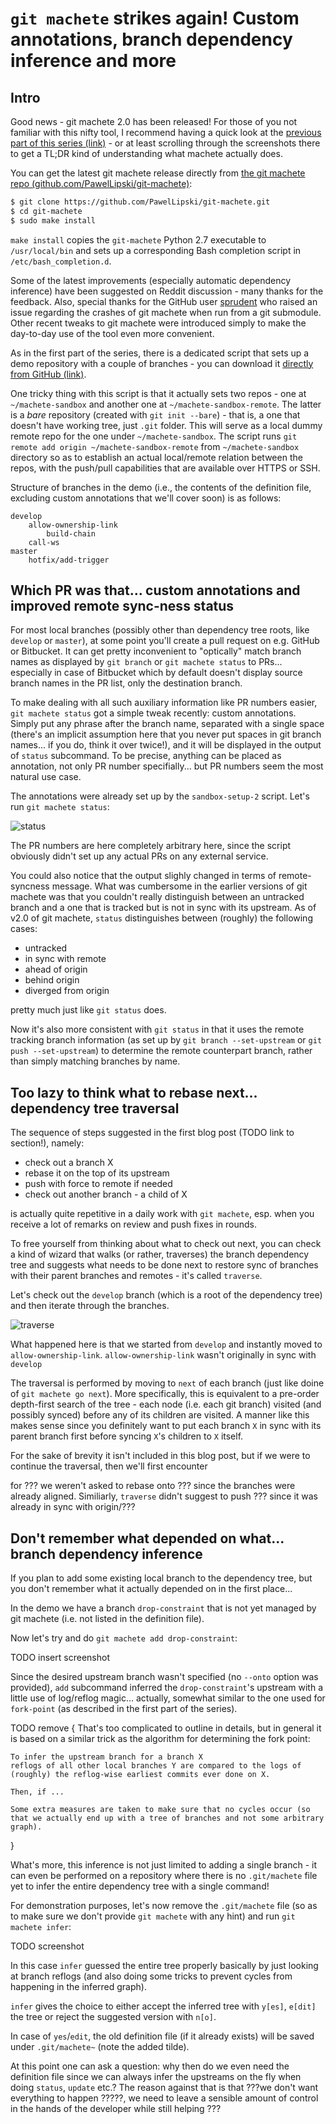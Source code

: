 
# `git machete` strikes again! Custom annotations, branch dependency inference and more


## Intro

Good news - git machete 2.0 has been released!
For those of you not familiar with this nifty tool, I recommend having a quick look at the [previous part of this series (link)](https://virtuslab.com/blog/make-way-git-rebase-jungle-git-machete) -
or at least scrolling through the screenshots there to get a TL;DR kind of understanding what machete actually does.

You can get the latest git machete release directly from [the git machete repo (github.com/PawelLipski/git-machete)](https://github.com/PawelLipski/git-machete):

```bash
$ git clone https://github.com/PawelLipski/git-machete.git
$ cd git-machete
$ sudo make install
```

`make install` copies the `git-machete` Python 2.7 executable to `/usr/local/bin` and sets up a corresponding Bash completion script in `/etc/bash_completion.d`.

Some of the latest improvements (especially automatic dependency inference) have been suggested on Reddit discussion - many thanks for the feedback.
Also, special thanks for the GitHub user [sprudent](https://github.com/sprudent) who raised an issue regarding the crashes of git machete when run from a git submodule.
Other recent tweaks to git machete were introduced simply to make the day-to-day use of the tool even more convenient.

As in the first part of the series, there is a dedicated script that sets up a demo repository with a couple of branches -
you can download it [directly from GitHub (link)](https://raw.githubusercontent.com/PawelLipski/git-machete-blog-2/master/sandbox-setup-2.sh).

One tricky thing with this script is that it actually sets two repos - one at `~/machete-sandbox` and another one at `~/machete-sandbox-remote`.
The latter is a _bare_ repository (created with `git init --bare`) - that is, a one that doesn't have working tree, just `.git` folder.
This will serve as a local dummy remote repo for the one under `~/machete-sandbox`.
The script runs `git remote add origin ~/machete-sandbox-remote` from `~/machete-sandbox` directory
so as to establish an actual local/remote relation between the repos, with the push/pull capabilities that are available over HTTPS or SSH.

Structure of branches in the demo (i.e., the contents of the definition file, excluding custom annotations that we'll cover soon) is as follows:

```
develop
    allow-ownership-link
        build-chain
    call-ws
master
    hotfix/add-trigger
```


## Which PR was that... custom annotations and improved remote sync-ness status

For most local branches (possibly other than dependency tree roots, like `develop` or `master`), at some point you'll create a pull request on e.g. GitHub or Bitbucket.
It can get pretty inconvenient to "optically" match branch names as displayed by `git branch` or `git machete status` to PRs...
especially in case of Bitbucket which by default doesn't display source branch names in the PR list, only the destination branch.

To make dealing with all such auxiliary information like PR numbers easier, `git machete status` got a simple tweak recently: custom annotations.
Simply put any phrase after the branch name, separated with a single space (there's an implicit assumption here that you never put spaces in git branch names... if you do, think it over twice!),
and it will be displayed in the output of `status` subcommand.
To be precise, anything can be placed as annotation, not only PR number specifially... but PR numbers seem the most natural use case.

The annotations were already set up by the `sandbox-setup-2` script.
Let's run `git machete status`:

![status](status.png)

The PR numbers are here completely arbitrary here, since the script obviously didn't set up any actual PRs on any external service.

You could also notice that the output slighly changed in terms of remote-syncness message.
What was cumbersome in the earlier versions of git machete was that you couldn't really distinguish between an untracked branch and a one that is tracked but is not in sync with its upstream.
As of v2.0 of git machete, `status` distinguishes between (roughly) the following cases:

* untracked
* in sync with remote
* ahead of origin
* behind origin
* diverged from origin

pretty much just like `git status` does.

Now it's also more consistent with `git status` in that it uses the remote tracking branch information (as set up by `git branch --set-upstream` or `git push --set-upstream`)
to determine the remote counterpart branch, rather than simply matching branches by name.


## Too lazy to think what to rebase next... dependency tree traversal

The sequence of steps suggested in the first blog post (TODO link to section!), namely:

* check out a branch X
* rebase it on the top of its upstream
* push with force to remote if needed
* check out another branch - a child of X

is actually quite repetitive in a daily work with `git machete`, esp. when you receive a lot of remarks on review and push fixes in rounds.

To free yourself from thinking about what to check out next, you can check a kind of wizard that walks (or rather, traverses) the branch dependency tree and
suggests what needs to be done next to restore sync of branches with their parent branches and remotes - it's called `traverse`.

Let's check out the `develop` branch (which is a root of the dependency tree) and then iterate through the branches.

![traverse](traverse.png)

What happened here is that we started from `develop` and instantly moved to `allow-ownership-link`.
`allow-ownership-link` wasn't originally in sync with `develop`

The traversal is performed by moving to `next` of each branch (just like doine of `git machete go next`).
More specifically, this is equivalent to a pre-order depth-first search of the tree - each node (i.e. each git branch) visited (and possibly synced) before any of its children are visited.
A manner like this makes sense since you definitely want to put each branch `X` in sync with its parent branch first before syncing `X`'s children to `X` itself.

For the sake of brevity it isn't included in this blog post, but if we were to continue the traversal, then we'll first encounter

for ??? we weren't asked to rebase onto ??? since the branches were already aligned.
Similiarly, `traverse` didn't suggest to push ??? since it was already in sync with origin/???


## Don't remember what depended on what... branch dependency inference

If you plan to add some existing local branch to the dependency tree, but you don't remember what it actually depended on in the first place...

In the demo we have a branch `drop-constraint` that is not yet managed by git machete (i.e. not listed in the definition file).

Now let's try and do `git machete add drop-constraint`:

TODO insert screenshot

Since the desired upstream branch wasn't specified (no `--onto` option was provided), `add` subcommand inferred the `drop-constraint`'s upstream with a little use of log/reflog magic...
actually, somewhat similar to the one used for `fork-point` (as described in the first part of the series).

TODO remove {
	That's too complicated to outline in details, but in general it is based on a similar trick as the algorithm for determining the fork point:

	To infer the upstream branch for a branch X
	reflogs of all other local branches Y are compared to the logs of (roughly) the reflog-wise earliest commits ever done on X.

	Then, if ...

	Some extra measures are taken to make sure that no cycles occur (so that we actually end up with a tree of branches and not some arbitrary graph).
}

What's more, this inference is not just limited to adding a single branch - it can even be performed on a repository where there is no `.git/machete` file yet to infer the entire dependency tree with a single command!

For demonstration purposes, let's now remove the `.git/machete` file (so as to make sure we don't provide `git machete` with any hint) and run `git machete infer`:

TODO screenshot

In this case `infer` guessed the entire tree properly basically by just looking at branch reflogs (and also doing some tricks to prevent cycles from happening in the inferred graph).

`infer` gives the choice to either accept the inferred tree with `y[es]`, `e[dit]` the tree or reject the suggested version with `n[o]`.

In case of `yes`/`edit`, the old definition file (if it already exists) will be saved under `.git/machete~` (note the added tilde).

At this point one can ask a question: why then do we even need the definition file since we can always infer the upstreams on the fly when doing `status`, `update` etc.?
The reason against that is that ???we don't want everything to happen ?????, we need to leave a sensible amount of control in the hands of the developer while still helping ???


